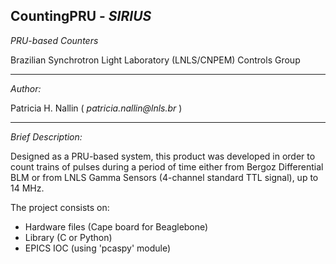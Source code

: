 ## CountingPRU - _SIRIUS_
_PRU-based Counters_


Brazilian Synchrotron Light Laboratory (LNLS/CNPEM)
Controls Group

___

_Author:_

Patricia H. Nallin ( _patricia.nallin@lnls.br_ )


_____
_Brief Description:_

Designed as a PRU-based system, this product was developed in order to count trains of pulses during a period of time either from Bergoz Differential BLM or from LNLS Gamma Sensors (4-channel standard TTL signal), up to 14 MHz.

The project consists on:

- Hardware files (Cape board for Beaglebone)
- Library (C or Python)
- EPICS IOC (using 'pcaspy' module)